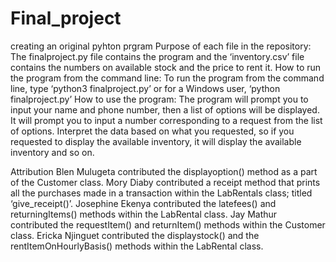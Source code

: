 # Final_project
creating an original pyhton prgram
Purpose of each file in the repository:
The finalproject.py file contains the program and the ‘inventory.csv’ file contains the numbers on available stock and the price to rent it.
How to run the program from the command line:
To run the program from the command line, type ‘python3 finalproject.py’ or for a Windows user, ‘python finalproject.py’
How to use the program:
The program will prompt you to input your name and phone number, then a list of options will be displayed. It will prompt you to input a number corresponding to a request from the list of options. Interpret the data based on what you requested, so if you requested to display the available inventory, it will display the available inventory and so on.

Attribution
Blen Mulugeta contributed the displayoption() method as a part of the Customer class.
Mory Diaby contributed a receipt method that prints all the purchases made in a transaction within the LabRentals class; titled ‘give_receipt()’.
Josephine Ekenya contributed the latefees() and returningItems() methods within the LabRental class.
Jay Mathur contributed the requestItem() and returnItem() methods within the Customer class.
Ericka Njinguet contributed the displaystock() and the rentItemOnHourlyBasis() methods within the LabRental class.
